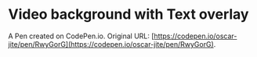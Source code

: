 # Video background with Text overlay

A Pen created on CodePen.io. Original URL: [https://codepen.io/oscar-jite/pen/RwyGorG](https://codepen.io/oscar-jite/pen/RwyGorG).

